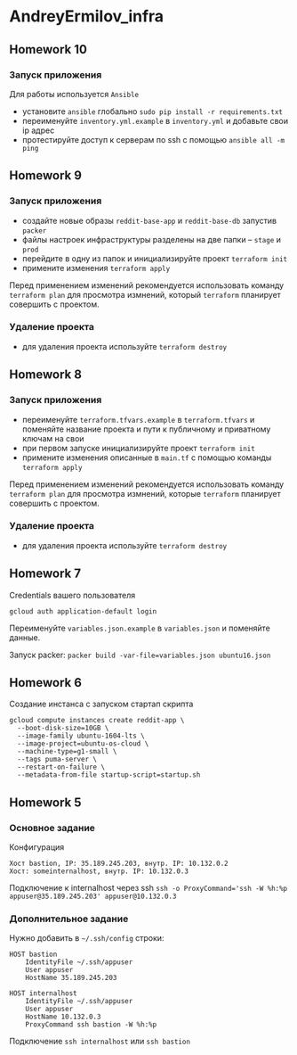 # AndreyErmilov_infra

## Homework 10

### Запуск приложения
Для работы используется `Ansible`

- установите `ansible` глобально `sudo pip install -r requirements.txt`
- переименуйте `inventory.yml.example` в `inventory.yml` и добавьте свои ip адрес
- протестируйте доступ к серверам по ssh с помощью `ansible all -m ping `

## Homework 9

### Запуск приложения

- создайте новые образы `reddit-base-app` и `reddit-base-db` запустив `packer`
- файлы настроек инфраструктуры разделены на две папки – `stage` и `prod`
- перейдите в одну из папок и инициализируйте проект `terraform init`
- примените изменения `terraform apply`

Перед применением изменений рекомендуется использовать команду `terraform plan` для просмотра измнений, который `terraform` планирует совершить с проектом.

### Удаление проекта
- для удаления проекта используйте `terraform destroy`

## Homework 8

### Запуск приложения

- переименуйте `terraform.tfvars.example` в `terraform.tfvars` и поменяйте название проекта и пути к публичному и приватному ключам на свои
- при первом запуске инициализируйте проект `terraform init`
- примените изменения описанные в `main.tf` с помощью команды `terraform apply`

Перед применением изменений рекомендуется использовать команду `terraform plan` для просмотра измнений, которые `terraform` планирует совершить с проектом.

### Удаление проекта
- для удаления проекта используйте `terraform destroy`

## Homework 7

Credentials вашего пользователя

```
gcloud auth application-default login
```

Переименуйте `variables.json.example` в `variables.json` и поменяйте данные.

Запуск packer:
```packer build -var-file=variables.json ubuntu16.json```

## Homework 6

Cоздание инстанса с запуском стартап скрипта

```
gcloud compute instances create reddit-app \
  --boot-disk-size=10GB \
  --image-family ubuntu-1604-lts \
  --image-project=ubuntu-os-cloud \
  --machine-type=g1-small \
  --tags puma-server \
  --restart-on-failure \
  --metadata-from-file startup-script=startup.sh
```

## Homework 5

### Основное задание

Конфигурация

```
Хост bastion, IP: 35.189.245.203, внутр. IP: 10.132.0.2
Хост: someinternalhost, внутр. IP: 10.132.0.3
```

Подключение к internalhost через ssh
``ssh -o ProxyCommand='ssh -W %h:%p appuser@35.189.245.203' appuser@10.132.0.3``

### Дополнительное задание

Нужно добавить в `~/.ssh/config` строки:
```
HOST bastion
    IdentityFile ~/.ssh/appuser
    User appuser
    HostName 35.189.245.203

HOST internalhost
    IdentityFile ~/.ssh/appuser
    User appuser
    HostName 10.132.0.3
    ProxyCommand ssh bastion -W %h:%p
```

Подключение
``ssh internalhost`` или ``ssh bastion``
